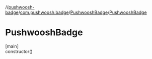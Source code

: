 //[pushwoosh-badge](../../../index.md)/[com.pushwoosh.badge](../index.md)/[PushwooshBadge](index.md)/[PushwooshBadge](-pushwoosh-badge.md)

# PushwooshBadge

[main]\
constructor()
